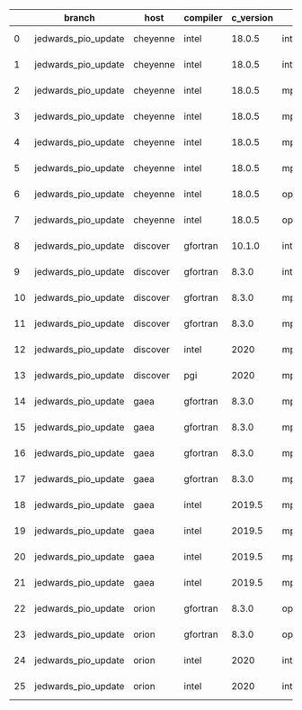 |    | branch              | host     | compiler   | c_version   | mpi      | m_version   | o_g   | os     | build   | u_pass   | u_fail   | s_pass   | s_fail   | e_pass   | e_fail   |   nuopc_pass |   nuopc_fail | hash                                    | git_hash                                                                                                   | modified            |
|----|---------------------|----------|------------|-------------|----------|-------------|-------|--------|---------|----------|----------|----------|----------|----------|----------|--------------|--------------|-----------------------------------------|------------------------------------------------------------------------------------------------------------|---------------------|
|  0 | jedwards_pio_update | cheyenne | intel      | 18.0.5      | intelmpi | 2018.4.274  | O     | Linux  | Pass    | 9033     | 0        | 49       | 0        | 80       | 0        |           50 |            0 | ESMF_8_3_0_beta_snapshot_06-85-gae1d61d | [artifacts](https://github.com/esmf-org/esmf-test-artifacts/tree/9060b262fb6106d4088c983e9b7730f30119ec57) | 02/24/2022_18:25:03 |
|  1 | jedwards_pio_update | cheyenne | intel      | 18.0.5      | intelmpi | 2018.4.274  | g     | Linux  | Pass    | 13657    | 0        | 49       | 0        | 80       | 0        |           50 |            0 | ESMF_8_3_0_beta_snapshot_06-85-gae1d61d | [artifacts](https://github.com/esmf-org/esmf-test-artifacts/tree/9060b262fb6106d4088c983e9b7730f30119ec57) | 02/24/2022_18:25:03 |
|  2 | jedwards_pio_update | cheyenne | intel      | 18.0.5      | mpiuni   | none        | O     | Linux  | Fail    | fail     | fail     | fail     | fail     | fail     | fail     |            0 |           50 | ESMF_8_3_0_beta_snapshot_06-85-gae1d61d | [artifacts](https://github.com/esmf-org/esmf-test-artifacts/tree/9060b262fb6106d4088c983e9b7730f30119ec57) | 02/24/2022_18:25:03 |
|  3 | jedwards_pio_update | cheyenne | intel      | 18.0.5      | mpiuni   | none        | g     | Linux  | Fail    | fail     | fail     | fail     | fail     | fail     | fail     |            0 |           50 | ESMF_8_3_0_beta_snapshot_06-85-gae1d61d | [artifacts](https://github.com/esmf-org/esmf-test-artifacts/tree/9060b262fb6106d4088c983e9b7730f30119ec57) | 02/24/2022_18:25:03 |
|  4 | jedwards_pio_update | cheyenne | intel      | 18.0.5      | mpt      | 2.19        | O     | Linux  | Pass    | 9033     | 0        | 49       | 0        | 80       | 0        |            0 |           50 | ESMF_8_3_0_beta_snapshot_06-85-gae1d61d | [artifacts](https://github.com/esmf-org/esmf-test-artifacts/tree/9060b262fb6106d4088c983e9b7730f30119ec57) | 02/24/2022_18:25:03 |
|  5 | jedwards_pio_update | cheyenne | intel      | 18.0.5      | mpt      | 2.19        | g     | Linux  | Pass    | 13657    | 0        | 49       | 0        | 80       | 0        |            0 |           50 | ESMF_8_3_0_beta_snapshot_06-85-gae1d61d | [artifacts](https://github.com/esmf-org/esmf-test-artifacts/tree/9060b262fb6106d4088c983e9b7730f30119ec57) | 02/24/2022_18:25:03 |
|  6 | jedwards_pio_update | cheyenne | intel      | 18.0.5      | openmpi  | 3.1.4       | O     | Linux  | Pass    | 9033     | 0        | 49       | 0        | 80       | 0        |           50 |            0 | ESMF_8_3_0_beta_snapshot_06-85-gae1d61d | [artifacts](https://github.com/esmf-org/esmf-test-artifacts/tree/9060b262fb6106d4088c983e9b7730f30119ec57) | 02/24/2022_18:25:03 |
|  7 | jedwards_pio_update | cheyenne | intel      | 18.0.5      | openmpi  | 3.1.4       | g     | Linux  | Pass    | 13657    | 0        | 49       | 0        | 80       | 0        |           50 |            0 | ESMF_8_3_0_beta_snapshot_06-85-gae1d61d | [artifacts](https://github.com/esmf-org/esmf-test-artifacts/tree/9060b262fb6106d4088c983e9b7730f30119ec57) | 02/24/2022_18:25:03 |
|  8 | jedwards_pio_update | discover | gfortran   | 10.1.0      | intelmpi | 19.1.3.304  | g     | Linux  | Pass    | 13642    | 15       | 49       | 0        | 80       | 0        |           50 |            0 | ESMF_8_3_0_beta_snapshot_06-85-gae1d61d | [artifacts](https://github.com/esmf-org/esmf-test-artifacts/tree/bb614141af111ac081bf2cd76037757ac11769d9) | 02/24/2022_18:26:02 |
|  9 | jedwards_pio_update | discover | gfortran   | 8.3.0       | intelmpi | 19.1.3.304  | g     | Linux  | Pass    | 13642    | 15       | 49       | 0        | 80       | 0        |           50 |            0 | ESMF_8_3_0_beta_snapshot_06-85-gae1d61d | [artifacts](https://github.com/esmf-org/esmf-test-artifacts/tree/bb614141af111ac081bf2cd76037757ac11769d9) | 02/24/2022_18:26:02 |
| 10 | jedwards_pio_update | discover | gfortran   | 8.3.0       | mpiuni   | none        | g     | Linux  | Fail    | fail     | fail     | fail     | fail     | fail     | fail     |            0 |           50 | ESMF_8_3_0_beta_snapshot_06-85-gae1d61d | [artifacts](https://github.com/esmf-org/esmf-test-artifacts/tree/bb614141af111ac081bf2cd76037757ac11769d9) | 02/24/2022_18:26:02 |
| 11 | jedwards_pio_update | discover | gfortran   | 8.3.0       | mpt      | 2.17        | g     | Linux  | Pass    | 13657    | 0        | 49       | 0        | 80       | 0        |           46 |            4 | ESMF_8_3_0_beta_snapshot_06-85-gae1d61d | [artifacts](https://github.com/esmf-org/esmf-test-artifacts/tree/bb614141af111ac081bf2cd76037757ac11769d9) | 02/24/2022_18:26:02 |
| 12 | jedwards_pio_update | discover | intel      | 2020        | mpt      | 2.17        | g     | Linux  | Pass    | 13657    | 0        | 49       | 0        | 80       | 0        |            0 |           50 | ESMF_8_3_0_beta_snapshot_06-85-gae1d61d | [artifacts](https://github.com/esmf-org/esmf-test-artifacts/tree/bb614141af111ac081bf2cd76037757ac11769d9) | 02/24/2022_18:26:02 |
| 13 | jedwards_pio_update | discover | pgi        | 2020        | mpiuni   | none        | g     | Linux  | Fail    | fail     | fail     | fail     | fail     | fail     | fail     |            0 |           50 | ESMF_8_3_0_beta_snapshot_06-85-gae1d61d | [artifacts](https://github.com/esmf-org/esmf-test-artifacts/tree/bb614141af111ac081bf2cd76037757ac11769d9) | 02/24/2022_18:26:02 |
| 14 | jedwards_pio_update | gaea     | gfortran   | 8.3.0       | mpi      | 7.7.11      | O     | Unicos | Pass    | 9032     | 1        | 49       | 0        | 80       | 0        |           47 |            3 | ESMF_8_3_0_beta_snapshot_06-85-gae1d61d | [artifacts](https://github.com/esmf-org/esmf-test-artifacts/tree/ccb452140076b33614dd3a6d819d02e14bd6cdb9) | 02/24/2022_18:26:23 |
| 15 | jedwards_pio_update | gaea     | gfortran   | 8.3.0       | mpi      | 7.7.11      | g     | Unicos | Pass    | 13656    | 1        | 49       | 0        | 80       | 0        |           47 |            3 | ESMF_8_3_0_beta_snapshot_06-85-gae1d61d | [artifacts](https://github.com/esmf-org/esmf-test-artifacts/tree/ccb452140076b33614dd3a6d819d02e14bd6cdb9) | 02/24/2022_18:26:23 |
| 16 | jedwards_pio_update | gaea     | gfortran   | 8.3.0       | mpiuni   | none        | O     | Unicos | Fail    | fail     | fail     | fail     | fail     | fail     | fail     |            0 |           50 | ESMF_8_3_0_beta_snapshot_06-85-gae1d61d | [artifacts](https://github.com/esmf-org/esmf-test-artifacts/tree/ccb452140076b33614dd3a6d819d02e14bd6cdb9) | 02/24/2022_18:26:23 |
| 17 | jedwards_pio_update | gaea     | gfortran   | 8.3.0       | mpiuni   | none        | g     | Unicos | Fail    | fail     | fail     | fail     | fail     | fail     | fail     |            0 |           50 | ESMF_8_3_0_beta_snapshot_06-85-gae1d61d | [artifacts](https://github.com/esmf-org/esmf-test-artifacts/tree/ccb452140076b33614dd3a6d819d02e14bd6cdb9) | 02/24/2022_18:26:23 |
| 18 | jedwards_pio_update | gaea     | intel      | 2019.5      | mpi      | 7.7.11      | O     | Unicos | Pass    | 11878    | -113     | 49       | 0        | 80       | 0        |           47 |            3 | ESMF_8_3_0_beta_snapshot_06-85-gae1d61d | [artifacts](https://github.com/esmf-org/esmf-test-artifacts/tree/ccb452140076b33614dd3a6d819d02e14bd6cdb9) | 02/24/2022_18:26:23 |
| 19 | jedwards_pio_update | gaea     | intel      | 2019.5      | mpi      | 7.7.11      | g     | Unicos | Pass    | 11878    | -113     | 49       | 0        | 80       | 0        |           47 |            3 | ESMF_8_3_0_beta_snapshot_06-85-gae1d61d | [artifacts](https://github.com/esmf-org/esmf-test-artifacts/tree/ccb452140076b33614dd3a6d819d02e14bd6cdb9) | 02/24/2022_18:26:23 |
| 20 | jedwards_pio_update | gaea     | intel      | 2019.5      | mpiuni   | none        | O     | Unicos | Fail    | fail     | fail     | fail     | fail     | fail     | fail     |            0 |           50 | ESMF_8_3_0_beta_snapshot_06-85-gae1d61d | [artifacts](https://github.com/esmf-org/esmf-test-artifacts/tree/ccb452140076b33614dd3a6d819d02e14bd6cdb9) | 02/24/2022_18:26:23 |
| 21 | jedwards_pio_update | gaea     | intel      | 2019.5      | mpiuni   | none        | g     | Unicos | Fail    | fail     | fail     | fail     | fail     | fail     | fail     |            0 |           50 | ESMF_8_3_0_beta_snapshot_06-85-gae1d61d | [artifacts](https://github.com/esmf-org/esmf-test-artifacts/tree/ccb452140076b33614dd3a6d819d02e14bd6cdb9) | 02/24/2022_18:26:23 |
| 22 | jedwards_pio_update | orion    | gfortran   | 8.3.0       | openmpi  | 4.0.2       | O     | Linux  | Pass    | 9033     | 0        | 49       | 0        | 80       | 0        |           50 |            0 | ESMF_8_3_0_beta_snapshot_06-85-gae1d61d | f0026309d1eb0133f994aa1ecff627615a6c47a5                                                                   | 02/24/2022_18:19:42 |
| 23 | jedwards_pio_update | orion    | gfortran   | 8.3.0       | openmpi  | 4.0.2       | g     | Linux  | Pass    | 13657    | 0        | 49       | 0        | 80       | 0        |           50 |            0 | ESMF_8_3_0_beta_snapshot_06-85-gae1d61d | f0026309d1eb0133f994aa1ecff627615a6c47a5                                                                   | 02/24/2022_18:19:42 |
| 24 | jedwards_pio_update | orion    | intel      | 2020        | intelmpi | 2020.2      | O     | Linux  | Pass    | 9031     | 2        | 49       | 0        | 80       | 0        |           50 |            0 | ESMF_8_3_0_beta_snapshot_06-85-gae1d61d | f0026309d1eb0133f994aa1ecff627615a6c47a5                                                                   | 02/24/2022_18:19:42 |
| 25 | jedwards_pio_update | orion    | intel      | 2020        | intelmpi | 2020.2      | g     | Linux  | Pass    | fail     | fail     | fail     | fail     | fail     | fail     |            0 |            0 | ESMF_8_3_0_beta_snapshot_06-85-gae1d61d | f0026309d1eb0133f994aa1ecff627615a6c47a5                                                                   | 02/24/2022_18:19:42 |